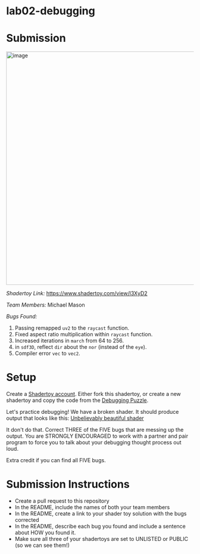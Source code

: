# lab02-debugging

# Submission
<img width="626" alt="image" src="https://github.com/user-attachments/assets/e996c0a8-7e26-4762-b1fd-880436a588cd">

*Shadertoy Link:* https://www.shadertoy.com/view/l3XyD2 

*Team Members:* Michael Mason

*Bugs Found:*

1. Passing remapped `uv2` to the `raycast` function. 
2. Fixed aspect ratio multiplication within `raycast` function. 
3. Increased iterations in `march` from 64 to 256. 
4. in `sdf3D`, reflect `dir` about the `nor` (instead of the `eye`). 
5. Compiler error `vec` to `vec2`. 




# Setup 

Create a [Shadertoy account](https://www.shadertoy.com/). Either fork this shadertoy, or create a new shadertoy and copy the code from the [Debugging Puzzle](https://www.shadertoy.com/view/flGfRc).

Let's practice debugging! We have a broken shader. It should produce output that looks like this:
[Unbelievably beautiful shader](https://user-images.githubusercontent.com/1758825/200729570-8e10a37a-345d-4aff-8eff-6baf54a32a40.webm)

It don't do that. Correct THREE of the FIVE bugs that are messing up the output. You are STRONGLY ENCOURAGED to work with a partner and pair program to force you to talk about your debugging thought process out loud.

Extra credit if you can find all FIVE bugs.

# Submission Instructions
- Create a pull request to this repository
- In the README, include the names of both your team members
- In the README, create a link to your shader toy solution with the bugs corrected
- In the README, describe each bug you found and include a sentence about HOW you found it.
- Make sure all three of your shadertoys are set to UNLISTED or PUBLIC (so we can see them!)
